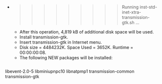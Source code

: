 * >>>>>>>>> Running inst-std-inet-xtra-transmission-gtk.sh ...
  * After this operation, 4,819 kB of additional disk space will be used.
  * Install transmission-gtk.
  * Insert transmission-gtk in Internet menu.
  * Disk size = 4484232K. Space Used = 3652K. Runtime = 00:00:00:08.
  * The following NEW packages will be installed:
  ```bash
libevent-2.0-5 libminiupnpc10 libnatpmp1 transmission-common transmission-gtk
  ```
